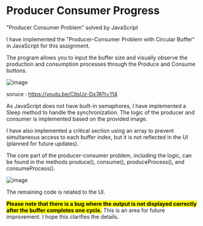 # Producer Consumer Progress
"Producer Consumer Problem" solved by JavaScript

I have implemented the "Producer-Consumer Problem with Circular Buffer" in JavaScript for this assignment.

The program allows you to input the buffer size and visually observe the production and consumption processes through the Produce and Consume buttons.

![image](https://github.com/ijkgit/producer_consumer/assets/83939775/667025f7-736d-4f79-93e4-cf7d59ddf2ac)

soruce : https://youtu.be/CitsUz-Dx7A?t=114

As JavaScript does not have built-in semaphores, I have implemented a Sleep method to handle the synchronization. The logic of the producer and consumer is implemented based on the provided image.


I have also implemented a critical section using an array to prevent simultaneous access to each buffer index, but it is not reflected in the UI (planned for future updates).


The core part of the producer-consumer problem, including the logic, can be found in the methods produce(), consume(), produceProcess(), and consumeProcess().


![image](https://github.com/ijkgit/producer_consumer/assets/83939775/5479d3bc-6797-413d-bc24-c17969497b25)

The remaining code is related to the UI. 

<mark>**Please note that there is a bug where the output is not displayed correctly after the buffer completes one cycle.**</mark> This is an area for future improvement. I hope this clarifies the details.